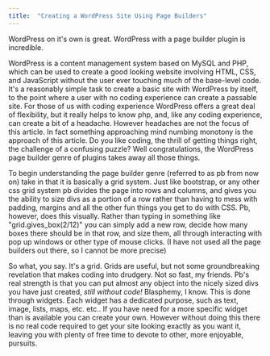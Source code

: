 ```yaml
---
title:  "Creating a WordPress Site Using Page Builders"
---
```


<p class="article_para">
WordPress on it's own is great.  WordPress with a page builder plugin is incredible.</p>


<p class="article_para">  WordPress is a content management system based on MySQL and PHP, which can be used to create a good looking website involving HTML, CSS, and JavaScript without the user ever touching much of the base-level code. It's a reasonably simple task to create a basic site with WordPress by itself, to the point where a user with no coding experience can create a passable site.  For those of us with coding experience WordPress offers a great deal of flexibility, but it really helps to know php, and, like any coding experience, can create a bit of a headache.  However headaches are not the focus of this article.  In fact something approaching mind numbing monotony is the approach of this article.  Do you like coding, the thrill of getting things right, the challenge of a confusing puzzle?  Well congratulations, the WordPress page builder genre of plugins takes away all those things.
</p>

<p class="article_para">
To begin understanding the page builder genre (referred to as pb from now on) take in that it is basically a grid system.  Just like bootstrap, or any other css grid system pb divides the page into rows and columns, and gives you the ability to size divs as a portion of a row rather than having to mess with padding, margins and all the other fun things you get to do with CSS.  Pb, however, does this visually.  Rather than typing in something like "grid.gives_box(2/12)" you can simply add a new row, decide how many boxes there should be in that row, and size them, all through interacting with pop up windows or other type of mouse clicks. (I have not used all the page builders out there, so I cannot be more precise)
</p>

<p class="article_para">
So what, you say.  It's a grid.  Grids are useful, but not some groundbreaking revelation that makes coding into drudgery.  Not so fast, my friends.  Pb's real strength is that you can put almost any object into the nicely sized divs you have just created, <i>still without code!</i> Blasphemy, I know.  This is done through widgets.  Each widget has a dedicated purpose, such as text, image, lists, maps, etc. etc.. If you have need for a more specific widget than is available you can create your own.  However without doing this there is no real code required to get your site looking exactly as you want it, leaving you with plenty of free time to devote to other, more enjoyable, pursuits.  
</p>